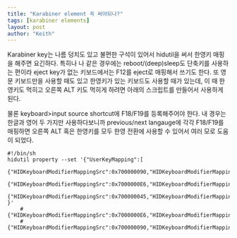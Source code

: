 ```yaml
---
title: "Karabiner element 꼭 써야되나?"
tags: [karabiner elements]
layout: post
author: "Keith"
---
```


Karabiner key는 나름 덩치도 있고 불편한 구석이 있어서 hidutil을 써서 한영키 매핑을 해주면 요긴하다. 특히나 나 같은 경우에는 reboot/(deep)sleep도 단축키를 사용하는 편이라 eject key가 없는 키보드에서는 F12를 eject로 매핑해서 쓰기도 한다. 또 영문 키보드만을 사용할 때도 있고 한영키가 있는 키보드도 사용할 때가 있는데, 이 때 한영키도 먹히고 오른쪽 ALT 키도 먹히게 하려면 아래의 스크립트를 만들어서 사용하게 된다.

물론 keyboard>input source shortcut에 F18/F19를 등록해주어야 한다. 내 경우는 한글과 영어 두 가지만 사용하다보니까 previous/next langauge에 각각 F18/F19를 매핑하면 오른쪽 ALT 혹은 한영키를 모두 한영 전환에 사용할 수 있어서 여러 모로 도움이 되었다.

```
#!/bin/sh
hidutil property --set '{"UserKeyMapping":[
    {"HIDKeyboardModifierMappingSrc":0x700000090,"HIDKeyboardModifierMappingDst":0x70000006D},
    {"HIDKeyboardModifierMappingSrc":0x7000000E6,"HIDKeyboardModifierMappingDst":0x70000006E},
    {"HIDKeyboardModifierMappingSrc":0x700000045,"HIDKeyboardModifierMappingDst":0x700000066}]
}'
    #{"HIDKeyboardModifierMappingSrc":0x7000000E6,"HIDKeyboardModifierMappingDst":0x70000006D},
    #{"HIDKeyboardModifierMappingSrc":0x700000090,"HIDKeyboardModifierMappingDst":0x70000006D},
```